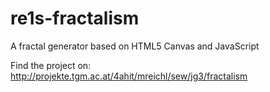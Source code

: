 # re1s-fractalism
A fractal generator based on HTML5 Canvas and JavaScript

Find the project on:
http://projekte.tgm.ac.at/4ahit/mreichl/sew/jg3/fractalism
